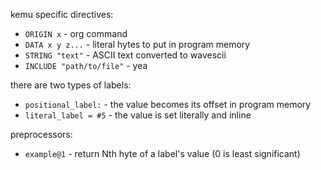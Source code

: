 kemu specific directives:
- `ORIGIN x` - org command
- `DATA x y z...` - literal hytes to put in program memory
- `STRING "text"` - ASCII text converted to wavescii
- `INCLUDE "path/to/file"` - yea

there are two types of labels:
- `positional_label:` - the value becomes its offset in program memory
- `literal_label = #5` - the value is set literally and inline

preprocessors:
- `example@1` - return Nth hyte of a label's value (0 is least significant)
